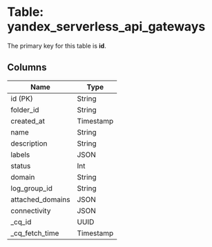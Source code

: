 # Table: yandex_serverless_api_gateways


The primary key for this table is **id**.


## Columns
| Name          | Type          |
| ------------- | ------------- |
|id (PK)|String|
|folder_id|String|
|created_at|Timestamp|
|name|String|
|description|String|
|labels|JSON|
|status|Int|
|domain|String|
|log_group_id|String|
|attached_domains|JSON|
|connectivity|JSON|
|_cq_id|UUID|
|_cq_fetch_time|Timestamp|